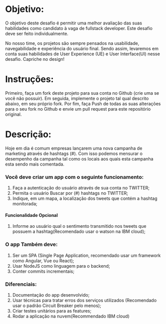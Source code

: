 # Objetivo: #
O objetivo deste desafio é permitir uma melhor avaliação das suas habilidades como candidato à vaga de fullstack developer. Este desafio deve ser feito individualmente.

No nosso time, os projetos são sempre pensados na usabilidade, navegabilidade e experiência do usuário final.
Sendo assim, levaremos em conta suas habilidades de User Experience (UE) e User Interface(UI) nesse desafio.
Capriche no design!

# Instruções: #
Primeiro, faça um fork deste projeto para sua conta no Github (crie uma se você não possuir). Em seguida, implemente o projeto tal qual descrito abaixo, em seu próprio fork. Por fim, faça Push de todas as suas alterações para o seu fork no Github e envie um pull request para este repositório original.

# Descrição: #
Hoje em dia é comum empresas lançarem uma nova campanha de marketing através de hashtags (#). Com isso podemos mensurar o desempenho da campanha tal como os locais aos quais esta campanha esta sendo mais comentada.

### Você deve criar um app com o seguinte funcionamento:

  1. Faça a autenticação do usuário através de sua conta no TWITTER;
  2. Permita o usuário Buscar por (#) hashtags no TWITTER;
  3. Indique, em um mapa, a localização dos tweets que contém a hashtag monitorada;
#### Funcionalidade Opcional
  1. Informe ao usuário qual o sentimento transmitido nos tweets que possuem a hashtag(Recomendado usar o watson na IBM cloud);

### O app Também deve:
  1. Ser um SPA (Single Page Application, recomendado usar um framework como Angular, Vue ou React);
  2. Usar NodeJS como linguagem para o backend;
  3. Conter commits incrementais;

### Diferenciais:
  1. Documentação do app desenvolvido;
  2. Usar técnicas para tratar erros dos serviços utilizados (Recomendado usar o padrão Circuit Breaker pelo menos);
  3. Criar testes unitários para as features;
  4. Rodar a aplicação na nuvem(Recommendado IBM cloud)
